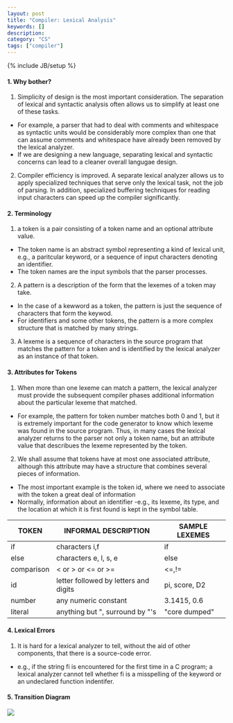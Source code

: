 ```yaml
---
layout: post
title: "Compiler: Lexical Analysis"
keywords: []
description: 
category: "CS" 
tags: ["compiler"]
---
```

{% include JB/setup %}

#### 1. Why bother?
1. Simplicity of design is the most important consideration.  The separation of lexical and
   syntactic analysis often allows us to simplify at least one of these tasks.
- For example, a parser that had to deal with comments and whitespace as syntactic units would be
  considerably more complex than one that can assume comments and whitespace have already been
  removed by the lexical analyzer. 
- If we are designing a new language, separating lexical and syntactic concerns can lead to a
  cleaner overall langugae design.
2. Compiler efficiency is improved. A separate lexical analyzer allows us to apply specialized
   techniques that serve only the lexical task, not the job of parsing. In addition, specialized
   buffering techniques for reading input characters can speed up the compiler significantly.


#### 2. Terminology
1. a token is a pair consisting of a token name and an optional attribute value. 
- The token name is an abstract symbol representing a kind of lexical unit, e.g., a paritcular
  keyword, or a sequence of input characters denoting an identifier.
- The token names are the input symbols that the parser processes.

2. A pattern is a description of the form that the lexemes of a token may take.
- In the case of a kewword as a token, the pattern is just the sequence of characters that form the
  keywod.
- For identifiers and some other tokens, the pattern is a more complex structure that is matched by
  many strings.
3. A lexeme is a sequence of characters in the source program that matches the pattern for a token
   and is identified by the lexical analyzer as an instance of that token.

#### 3. Attributes for Tokens
1. When more than one lexeme can match a pattern, the lexical analyzer must provide the subsequent
compiler phases additional information about the particular lexeme that matched.
- For example, the pattern for token number matches both 0 and 1, but it is extremely important for
  the code generator to know which lexeme was found in the source program. Thus, in many cases the
  lexical analyzer returns to the parser not only a token name, but an attribute value that
  describues the lexeme represented by the token.

2. We shall assume that tokens have at most one associated attribute, although this attribute may
   have a structure that combines several pieces of information.
- The most important example is the token id, where we need to associate with the token a great deal
  of information
- Normally, information about an identifier -e.g., its lexeme, its type, and the location at which
  it is first found is kept in the symbol table.


| TOKEN      | INFORMAL DESCRIPTION                  | SAMPLE LEXEMES |
|------------|---------------------------------------|----------------|
| if         | characters i,f                        | if             |
| else       | characters e, l, s, e                 | else           |
| comparison | < or > or <= or >=                    | <=,!=          |
| id         | letter followed by letters and digits | pi, score, D2  |
| number     | any numeric constant                  | 3.1415, 0.6    |
| literal    | anything but ", surround by "'s       | "core dumped"  |


#### 4. Lexical Errors
1. It is hard for a lexical analyzer to tell, without the aid of other components, that there is a
   source-code error.
- e.g., if the string fi is encountered for the first time in a C program; a lexical analyzer cannot
  tell whether fi is a misspelling of the keyword or an undeclared function indentifer.

#### 5. Transition Diagram
<img src="{{IMAGE_PATH}}/compiler-lexical-transition-diagram.png" />






